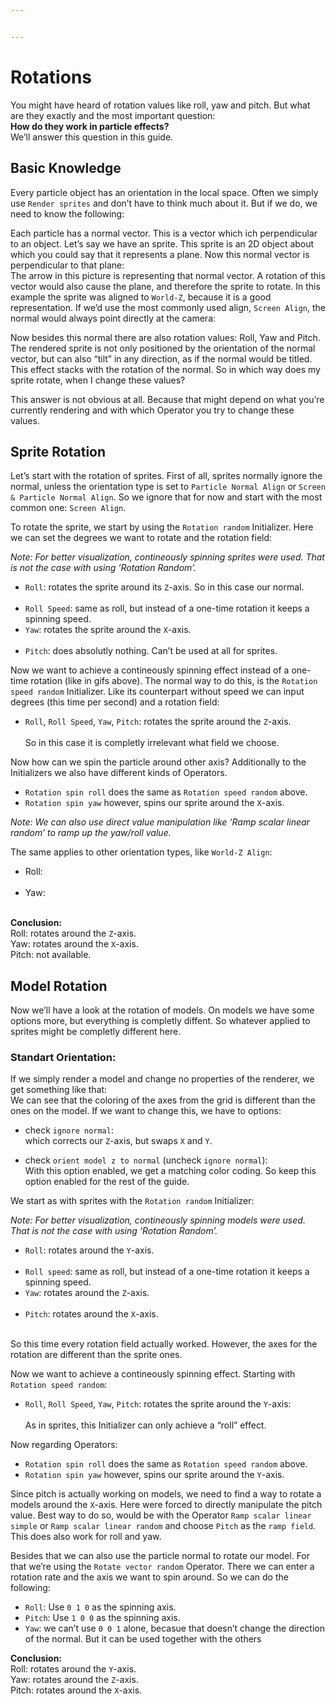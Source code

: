 ```yaml
---


---
```


<h1 id="rotations">Rotations</h1>
<p>You might have heard of rotation values like roll, yaw and pitch. But what are they exactly and the most important question:<br>
<strong>How do they work in particle effects?</strong><br>
We’ll answer this question in this guide.</p>
<h2 id="basic-knowledge">Basic Knowledge</h2>
<p>Every particle object has an orientation in the local space. Often we simply use <code>Render sprites</code> and don’t have to think much about it. But if we do, we need to know the following:</p>
<p>Each particle has a normal vector. This is a vector which ich perpendicular to an object. Let’s say we have an sprite. This sprite is an 2D object about which you could say that it represents a plane. Now this normal vector is perpendicular to that plane:<br>
<img src="https://i.imgur.com/cxU2bO3.png" alt=""><br>
The arrow in this picture is representing that normal vector. A rotation of this vector would also cause the plane, and therefore the sprite to rotate. In this example the sprite was aligned to <code>World-Z</code>, because it is a good representation. If we’d use the most commonly used align, <code>Screen Align</code>, the normal would always point directly at the camera:<br>
<img src="https://i.imgur.com/S2Qy4cc.png" alt=""></p>
<p>Now besides this normal there are also rotation values: Roll, Yaw and Pitch. The rendered sprite is not only positioned by the orientation of the normal vector, but can also “tilt” in any direction, as if the normal would be titled. This effect stacks with the rotation of the normal. So in which way does my sprite rotate, when I change these values?</p>
<p>This answer is not obvious at all. Because that might depend on what you’re currently rendering and with which Operator you try to change these values.</p>
<h2 id="sprite-rotation">Sprite Rotation</h2>
<p>Let’s start with the rotation of sprites. First of all, sprites normally ignore the normal, unless the orientation type is set to <code>Particle Normal Align</code> or <code>Screen &amp; Particle Normal Align</code>. So we ignore that for now and start with the most common one: <code>Screen Align</code>.</p>
<p>To rotate the sprite, we start by using the <code>Rotation random</code> Initializer. Here we can set the degrees we want to rotate and the rotation field:</p>
<p><em>Note: For better visualization, contineously spinning sprites were used. That is not the case with using ‘Rotation Random’.</em></p>
<ul>
<li><code>Roll</code>: rotates the sprite around its <code>Z</code>-axis. So in this case our normal.<br>
<img src="https://i.imgur.com/3TXyUzR.gif" alt=""></li>
<li><code>Roll Speed</code>: same as roll, but instead of a one-time rotation it keeps a spinning speed.</li>
<li><code>Yaw</code>: rotates the sprite around the <code>X</code>-axis.<br>
<img src="https://i.imgur.com/aOhP64a.gif" alt=""></li>
<li><code>Pitch</code>: does absolutly nothing. Can’t be used at all for sprites.</li>
</ul>
<p>Now we want to achieve a contineously spinning effect instead of a one-time rotation (like in gifs above). The normal way to do this, is the <code>Rotation speed random</code> Initializer. Like its counterpart without speed we can input degrees (this time per second) and a rotation field:</p>
<ul>
<li><code>Roll</code>, <code>Roll Speed</code>, <code>Yaw</code>, <code>Pitch</code>: rotates the sprite around the <code>Z</code>-axis.<br>
<img src="https://i.imgur.com/3TXyUzR.gif" alt=""><br>
So in this case it is completly irrelevant what field we choose.</li>
</ul>
<p>Now how can we spin the particle around other axis? Additionally to the Initializers we also have different kinds of Operators.</p>
<ul>
<li><code>Rotation spin roll</code> does the same as <code>Rotation speed random</code> above.</li>
<li><code>Rotation spin yaw</code> however, spins our sprite around the <code>X</code>-axis.</li>
</ul>
<p><em>Note: We can also use direct value manipulation like ‘Ramp scalar linear random’ to ramp up the yaw/roll value.</em></p>
<p>The same applies to other orientation types, like <code>World-Z Align</code>:</p>
<ul>
<li>Roll:<br>
<img src="https://i.imgur.com/m6Ry5Na.gif" alt=""></li>
<li>Yaw:<br>
<img src="https://i.imgur.com/e07FdRf.gif" alt=""></li>
</ul>
<p><strong>Conclusion:</strong><br>
Roll: rotates around the <code>Z</code>-axis.<br>
Yaw: rotates around the <code>X</code>-axis.<br>
Pitch: not available.</p>
<h2 id="model-rotation">Model Rotation</h2>
<p>Now we’ll have a look at the rotation of models. On models we have some options more, but everything is completly diffent. So whatever applied to sprites might be completly different here.</p>
<h3 id="standart-orientation">Standart Orientation:</h3>
<p>If we simply render a model and change no properties of the renderer, we get something like that:<br>
<img src="https://i.imgur.com/5D9b7MK.png" alt=""><br>
We can see that the coloring of the axes from the grid is different than the ones on the model. If we want to change this, we have to options:</p>
<ul>
<li>
<p>check <code>ignore normal</code>:<br>
<img src="https://i.imgur.com/lJjo1JU.png" alt=""><br>
which corrects our <code>Z</code>-axis, but swaps <code>X</code> and <code>Y</code>.</p>
</li>
<li>
<p>check <code>orient model z to normal</code> (uncheck <code>ignore normal</code>):<br>
<img src="https://i.imgur.com/4WB0I8c.png" alt=""><br>
With this option enabled, we get a matching color coding. So keep this option enabled for the rest of the guide.</p>
</li>
</ul>
<p>We start as with sprites with the <code>Rotation random</code> Initializer:</p>
<p><em>Note: For better visualization, contineously spinning models were used. That is not the case with using ‘Rotation Random’.</em></p>
<ul>
<li><code>Roll</code>: rotates around the <code>Y</code>-axis.<br>
<img src="https://i.imgur.com/so8aAIm.gif" alt=""></li>
<li><code>Roll speed</code>: same as roll, but instead of a one-time rotation it keeps a spinning speed.</li>
<li><code>Yaw</code>: rotates around the <code>Z</code>-axis.<br>
<img src="https://i.imgur.com/M0LQkWW.gif" alt=""></li>
<li><code>Pitch</code>: rotates around the <code>X</code>-axis.<br>
<img src="https://i.imgur.com/Qu1nCbu.gif" alt=""></li>
</ul>
<p>So this time every rotation field actually worked. However, the axes for the rotation are different than the sprite ones.</p>
<p>Now we want to achieve a contineously spinning effect. Starting with <code>Rotation speed random</code>:</p>
<ul>
<li><code>Roll</code>, <code>Roll Speed</code>, <code>Yaw</code>, <code>Pitch</code>: rotates the sprite around the <code>Y</code>-axis:<br>
<img src="https://i.imgur.com/so8aAIm.gif" alt=""><br>
As in sprites, this Initializer can only achieve a “roll” effect.</li>
</ul>
<p>Now regarding Operators:</p>
<ul>
<li><code>Rotation spin roll</code> does the same as <code>Rotation speed random</code> above.</li>
<li><code>Rotation spin yaw</code> however, spins our sprite around the <code>Y</code>-axis.</li>
</ul>
<p>Since pitch is actually working on models, we need to find a way to rotate a models around the <code>X</code>-axis. Here were forced to directly manipulate the pitch value. Best way to do so, would be with the Operator <code>Ramp scalar linear simple</code> or <code>Ramp scalar linear random</code> and choose <code>Pitch</code> as the <code>ramp field</code>. This does also work for roll and yaw.</p>
<p>Besides that we can also use the particle normal to rotate our model. For that we’re using the <code>Rotate vector random</code> Operator. There we can enter a rotation rate and the axis we want to spin around. So we can do the following:</p>
<ul>
<li><code>Roll</code>: Use <code>0 1 0</code> as the spinning axis.</li>
<li><code>Pitch</code>: Use <code>1 0 0</code> as the spinning axis.</li>
<li><code>Yaw</code>: we can’t use <code>0 0 1</code> alone, becasue that doesn’t change the direction of the normal. But it can be used together with the others</li>
</ul>
<p><strong>Conclusion:</strong><br>
Roll: rotates around the <code>Y</code>-axis.<br>
Yaw: rotates around the <code>Z</code>-axis.<br>
Pitch: rotates around the <code>X</code>-axis.</p>

